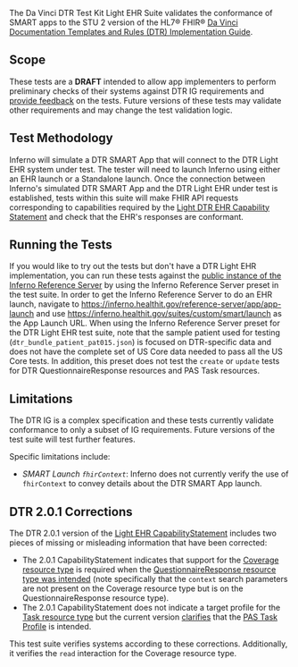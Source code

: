The Da Vinci DTR Test Kit Light EHR Suite validates the conformance of SMART apps
to the STU 2 version of the HL7® FHIR®
[Da Vinci Documentation Templates and Rules (DTR) Implementation Guide](https://hl7.org/fhir/us/davinci-dtr/STU2/).

## Scope

These tests are a **DRAFT** intended to allow app implementers to perform
preliminary checks of their systems against DTR IG requirements and [provide
feedback](https://github.com/inferno-framework/davinci-dtr-test-kit/issues)
on the tests. Future versions of these tests may validate other
requirements and may change the test validation logic.

## Test Methodology

Inferno will simulate a DTR SMART App that will connect to the DTR Light EHR system under test. The tester will need to launch Inferno using either an EHR launch or a Standalone launch. Once the connection between Inferno's simulated DTR SMART App and the DTR Light EHR under test is established, tests within this suite will make FHIR API requests corresponding to capabilities required by the [Light DTR EHR Capability Statement](https://hl7.org/fhir/us/davinci-dtr/STU2/CapabilityStatement-light-dtr-ehr) and check that the EHR's responses are conformant.

## Running the Tests

If you would like to try out the tests but don't have a DTR Light EHR implementation, you can run these tests against the [public instance of the Inferno Reference Server](https://inferno.healthit.gov/reference-server/r4/) by using the Inferno Reference Server preset in the test suite. In order to get the Inferno Reference Server to do an EHR launch, navigate to https://inferno.healthit.gov/reference-server/app/app-launch and use https://inferno.healthit.gov/suites/custom/smart/launch as the App Launch URL. When using the Inferno Reference Server preset for the DTR Light EHR test suite, note that the sample patient used for testing (`dtr_bundle_patient_pat015.json`) is focused on DTR-specific data and does not have the complete set of US Core data needed to pass all the US Core tests. In addition, this preset does not test the `create` or `update` tests for DTR QuestionnaireResponse resources and PAS Task resources.

## Limitations

The DTR IG is a complex specification and these tests currently validate conformance to only
a subset of IG requirements. Future versions of the test suite will test further
features.

Specific limitations include:
- *SMART Launch `fhirContext`*: Inferno does not currently verify the use of `fhirContext` to convey details
  about the DTR SMART App launch.

## DTR 2.0.1 Corrections

The DTR 2.0.1 version of the [Light EHR CapabilityStatement](http://hl7.org/fhir/us/davinci-dtr/CapabilityStatement/light-dtr-ehr) includes two pieces of missing or misleading information that have been corrected:

- The 2.0.1 CapabilityStatement indicates that support for the [Coverage resource type](https://hl7.org/fhir/us/davinci-dtr/STU2/CapabilityStatement-light-dtr-ehr.html#coverage) is required when the [QuestionnaireResponse resource type was intended](https://build.fhir.org/ig/HL7/davinci-dtr/CapabilityStatement-light-dtr-ehr-311.html#questionnaireresponse) (note specifically that the `context` search parameters are not present on the Coverage resource type but is on the QuestionnaireResponse resource type).
- The 2.0.1 CapabilityStatement does not indicate a target profile for the [Task resource type](https://hl7.org/fhir/us/davinci-dtr/STU2/CapabilityStatement-light-dtr-ehr.html#task) but the current version [clarifies](https://build.fhir.org/ig/HL7/davinci-dtr/CapabilityStatement-light-dtr-ehr-311.html#task) that the [PAS Task Profile](http://hl7.org/fhir/us/davinci-pas/StructureDefinition/profile-task) is intended.

This test suite verifies systems according to these corrections. Additionally, it verifies the `read` interaction for the Coverage resource type.
